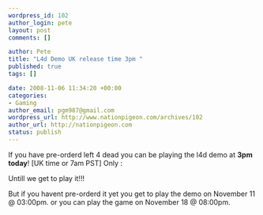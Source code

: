 ```yaml
--- 
wordpress_id: 102
author_login: pete
layout: post
comments: []

author: Pete
title: "L4d Demo UK release time 3pm "
published: true
tags: []

date: 2008-11-06 11:34:20 +00:00
categories: 
- Gaming
author_email: pgm987@gmail.com
wordpress_url: http://www.nationpigeon.com/archives/102
author_url: http://nationpigeon.com
status: publish
---
```

If you have pre-orderd left 4 dead you can be playing the l4d demo at <strong>3pm today</strong>! [UK time or 7am PST]
Only :
<script language="JavaScript"> TargetDate = "11/06/2008 3:00 PM"; BackColor = "palegreen"; ForeColor = "navy"; CountActive = true; CountStepper = -1; LeadingZero = true; DisplayFormat = "%%H%% Hours, %%M%% Minutes, %%S%% Seconds."; FinishMessage = "L4d Demo is out Pre-order!"; </script>
<script src="http://scripts.hashemian.com/js/countdown.js" language="JavaScript"></script>

Untill we get to play it!!!

But if you havent pre-orderd it yet you get to play the demo on November 11 @ 03:00pm. or you can play the game on November 18 @ 08:00pm.
